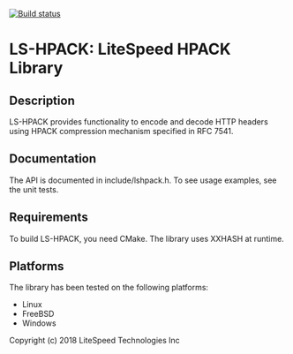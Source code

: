 [![Build status](https://ci.appveyor.com/api/projects/status/6ev71ecmm3j2u9o5?svg=true)](https://ci.appveyor.com/project/litespeedtech/ls-hpack)

LS-HPACK: LiteSpeed HPACK Library
=================================

Description
-----------

LS-HPACK provides functionality to encode and decode HTTP headers using
HPACK compression mechanism specified in RFC 7541.

Documentation
-------------

The API is documented in include/lshpack.h.  To see usage examples,
see the unit tests.

Requirements
------------

To build LS-HPACK, you need CMake.  The library uses XXHASH at runtime.

Platforms
---------

The library has been tested on the following platforms:
- Linux
- FreeBSD
- Windows

Copyright (c) 2018 LiteSpeed Technologies Inc
